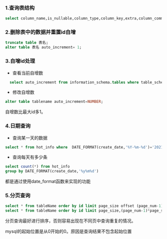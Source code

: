 ### 1.查询表结构

```sql
select column_name,is_nullable,column_type,column_key,extra,column_comment from information_schema.columns where TABLE_NAME='表名'
```

### 2.删除表中的数据并重置id自增

```SQL
truncate table 表名;
alter table 表名 auto_increment= 1;
```

### 3.自增id处理

- 查看当前自增数

```sql
  select auto_increment from information_schema.tables where table_schema='db name' and table_name='table name';
```

  

- 修改自增数

```sql
alter table tablename auto_increment=NUMBER;
```

自增数比最大id多1。

### 4.日期查询

- 查询某一天的数据

```sql
select * from hot_info where  DATE_FORMAT(create_date,'%Y-%m-%d')='2021-11-20'
```

- 查询每天有多少条

```sql
select count(*) from hot_info                  
group by DATE_FORMAT(create_date,'%y%m%d')
```

都是通过使用date_format函数来实现的功能

### 5.分页查询

```sql
select * from tableName order by id limit page_size offset (page_num-1)*page_size;
select * from tableName order by id limit page_size,(page_num-1)*page_size;
```

分页查询最好进行排序，否则容易出现在不同页中查询重复的情况。

mysql的起始位置是从0开始的0。原因是查询结果不包含起始位置